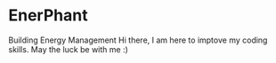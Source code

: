 # EnerPhant
Building Energy Management
Hi there,
I am here to imptove my coding skills.
May the luck be with me :)
